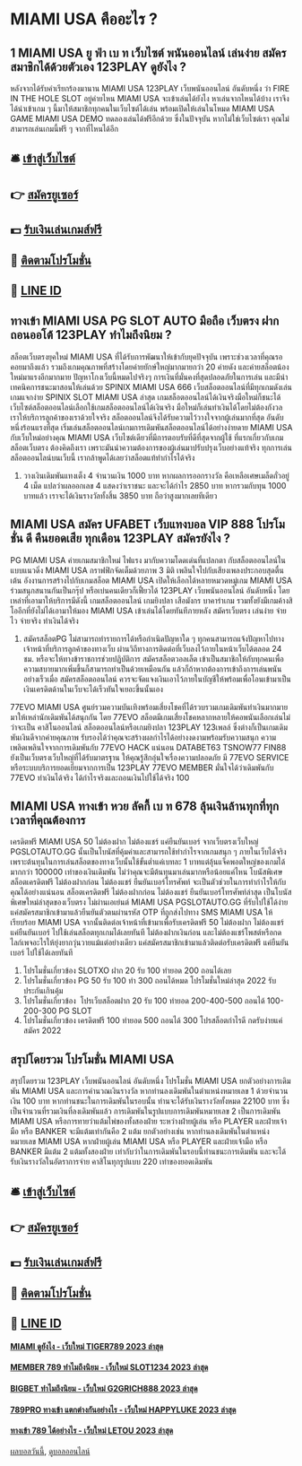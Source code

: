 # MIAMI USA คืออะไร ?
## 1 MIAMI USA ยู ฟ่า เบ ท เว็บไซต์ พนันออนไลน์ เล่นง่าย สมัครสมาชิกได้ด้วยตัวเอง 123PLAY ดูยังไง ?
หลังจากได้รับคำเรียกร้องมานาน MIAMI USA 123PLAY เว็บพนันออนไลน์ อันดับหนึ่ง ว่า FIRE IN THE HOLE SLOT อยู่ค่ายไหน MIAMI USA จะเข้าเล่นได้ยังไง หาเล่นจากไหนได้บ้าง เราจึงได้นำเข้าเกม ๆ นี้มาให้สมาชิกทุกคนในเว็บไซต์ได้เล่น พร้อมเปิดให้เล่นในโหมด MIAMI USA GAME MIAMI USA DEMO ทดลองเล่นได้ฟรีอีกด้วย ซึ่งในปัจจุบัน หากไม่ใช่เว็บไซต์เรา คุณไม่สามารถเล่นเกมนี้ฟรี ๆ จากที่ไหนได้อีก

## 🛎 [เข้าสู่เว็บไซต์](https://bit.ly/3SdLNi2)
## 👉 [สมัครยูเซอร์](https://bit.ly/3SdLNi2)
## 💵 [รับเงินเล่นเกมส์ฟรี](https://bit.ly/3dyRKHj)
## 👑 [ติดตามโปรโมชั่น](https://bit.ly/3dyRKHj)
## 📱 [LINE ID](https://bit.ly/3dyRKHj)

## ทางเข้า MIAMI USA PG SLOT AUTO มือถือ เว็บตรง ฝากถอนออโต้ 123PLAY ทำไมถึงนิยม ?
สล็อตเว็บตรงยุคใหม่ MIAMI USA ที่ได้รับการพัฒนาให้เข้ากับยุคปัจจุบัน เพราะช่วงเวลาที่คุณรอคอยมาถึงแล้ว รวมถึงเกมคุณภาพที่สร้างโดยค่ายยักษ์ใหญ่มากมายกว่า 20 ค่ายดัง และค่ายสล็อตน้องใหม่มาแรงอีกมากมาย ปัญหาโกงเว็บนี้หมดไปจริงๆ การเงินที่มั่นคงที่สุดปลอดภัยในการเล่น และมีนำเทคนิคการชนะมาสอนให้เล่นด้วย
SPINIX MIAMI USA 666 เว็บสล็อตออนไลน์ที่มีทุกเกมดังเล่นเกมแจกง่าย SPINIX SLOT MIAMI USA ล่าสุด เกมสล็อตออนไลน์ได้เงินจริงมือใหม่ก็ชนะได้ เว็บไซต์สล็อตออนไลน์เลือกใช้เกมสล็อตออนไลน์ได้เงินจริง มือใหม่ก็เล่นทำเงินได้โดยไม่ต้องกังวล เราให้บริการลูกค้าของเราด้วยใจจริง สล็อตออนไลน์จึงได้รับความไว้วางใจจากผู้เล่นมากที่สุด อันดับหนึ่งร้อนแรงที่สุด
เริ่มเล่นสล็อตออนไลน์เกมการเดิมพันสล็อตออนไลน์ได้อย่างง่ายดาย MIAMI USA กับเว็บใหม่อย่างคุณ MIAMI USA เว็บไซต์เดียวที่มีการตอบรับที่ดีที่สุดจากผู้ใช้ ที่แรกเกี่ยวกับเกม สล็อตเว็บตรง ต้องคิดถึงเรา เพราะมันนำความต้องการของผู้เล่นมาปรับปรุงเว็บอย่างแท้จริง ทุกการเล่นสล็อตออนไลน์บนเว็บนี้ เรากล้าพูดได้เลยว่าสล็อตแท้ทำกำไรได้จริง
1. วางเงินเดิมพันแทงเต็ง 4 จำนวนเงิน 1000 บาท หากผลการออกรางวัล คือเหลือเศษเมล็ดถั่วอยู่ 4 เม็ด แปลว่าผลออกเลข 4 แสดงว่าเราชนะ และจะได้กำไร 2850 บาท หากรวมกับทุน 1000 บาทแล้ว เราจะได้เงินรางวัลทั้งสิ้น 3850 บาท ถือว่าสูงมากเลยทีเดียว

## MIAMI USA สมัคร UFABET เว็บแทงบอล VIP 888 โปรโมชั่น ดี คืนยอดเสีย ทุกเดือน 123PLAY สมัครยังไง ?
PG MIAMI USA ค่ายเกมสมาชิกใหม่ ไฟแรง มากับความโดดเด่นที่แปลกตา กับสล็อตออนไลน์ในแบบแนวดิ่ง MIAMI USA กราฟฟิกจัดเต็มด้วยภาพ 3 มิติ เพลินใจไปกับเสียงเพลงประกอบสุดตื่นเต้น อังงานการสร้างไปกับเกมสล็อต MIAMI USA เปิดให้เลือกได้หลายหมวดหมู่เกม MIAMI USA ร่วมสนุกสนานกันเป็นกรุ๊ป หรือเบ่นคนเดียวก็เฟี้ยวได้ 123PLAY เว็บพนันออนไลน์ อันดับหนึ่ง โดยเหล่าที่เอามาให้บริการมีดังนี้ เกมสล็อตออนไลน์ เกมยิงปลา เสือมังกร บาคาร่าเกม รวมทั้งยังมีเกมค้างสิโออีกที่ยังไม่ได้เอามาให้มอง MIAMI USA เข้าเล่นได้โดยทันทีภายหลัง สมัครเว็บตรง เล่นง่าย จ่ายไว จ่ายจริง ทำเงินได้จริง
1. สมัครสล็อตPG ไม่สามารถทำรายการได้หรือกำเนิดปัญหาใด ๆ ทุกคนสามารถแจ้งปัญหาไปทางเจ้าหน้าที่บริการลูกค้าของทางเว็บ ผ่านวิถีทางการติดต่อที่เว็บลงไว้ภายในหน้าเว็บได้ตลอด 24 ชม. หรือจะให้ทางข้าราชการช่วยปฏิบัติการ สมัครสล็อตวอลเล็ต เข้าเป็นสมาชิกให้กับทุกคนเพื่อความสบายมากเพิ่มขึ้นก็สามารถทำเป็นด้วยเหมือนกัน แล้วก็ถ้าหากต้องการเข้าถึงการเล่นพนันอย่างเร็วเมื่อ สมัครสล็อตออนไลน์ ควรจะจัดแจงเงินเอาไว้ภายในบัญชีให้พร้อมเพื่อโอนเข้ามาเป็นเงินเครดิตด้านในเว็บจะได้เร็วทันใจเยอะขึ้นนั้นเอง

77EVO MIAMI USA ศูนย์รวมความบันเทิงพร้อมเสี่ยงโชคที่ได้รวบรวมเกมเดิมพันทำเงินมากมายมาให้เหล่านักเดิมพันได้สนุกกัน โดย 77EVO สล็อตมีเกมเสี่ยงโชคหลากหลายให้คอพนันเลือกเล่นไม่ว่าจะเป็น คาสิโนออนไลน์ สล็อตออนไลน์หรือเกมยิงปลา 123PLAY 123เพลล์ ซึ่งต่างก็เป็นเกมเดิมพันเงินดีจากค่ายคุณภาพ รับรองได้ว่าคุณจะสร้างผลกำไรได้อย่างงดงามพร้อมรับความสนุก ความเพลิดเพลินใจจากการเดิมพันกับ 77EVO HACK แน่นอน DATABET63 TSNOW77 FIN88 ยังเป็นเว็บตรงเว็บใหญ่ที่ได้รับมาตรฐาน ให้คุณรู้สึกอุ่นใจเรื่องความปลอดภัย มี 77EVO SERVICE หรือระบบบริการยอดเยี่ยมจากการเป็น 123PLAY 77EVO MEMBER มั่นใจได้ว่าเดิมพันกับ 77EVO ทำเงินได้จริง ได้กำไรจริงและถอนเงินไปใช้ได้จริง 100

## MIAMI USA ทางเข้า หวย ลัคกี้ เบ ท 678 ลุ้นเงินล้านทุกที่ทุกเวลาที่คุณต้องการ
เครดิตฟรี MIAMI USA 50 ไม่ต้องฝาก ไม่ต้องแชร์ แค่ยืนยันเบอร์ จากเว็บตรงเว็บใหญ่ PGSLOTAUTO.GG นั้นเป็นโบนัสที่คุ้มค่าและสามารถใช้ทำกำไรจากเกมสนุก ๆ ภายในเว็บได้จริง เพราะต้นทุนในการเล่นสล็อตของทางเว็บนั้นใช้ขั้นต่ำแค่เบทละ 1 บาทแต่ลุ้นแจ็คพอตใหญ่ของเกมได้มากกว่า 100000 เท่าของเงินเดิมพัน ไม่ว่าคุณจะมีต้นทุนมาเล่นมากหรือน้อยแค่ไหน โบนัสพิเศษ สล็อตเครดิตฟรี ไม่ต้องฝากก่อน ไม่ต้องแชร์ ยืนยันเบอร์โทรศัพท์ จะเป็นตัวช่วยในการทำกำไรให้กับคุณได้อย่างแน่นอน
สล็อตเครดิตฟรี ไม่ต้องฝากก่อน ไม่ต้องแชร์ ยืนยันเบอร์โทรศัพท์ล่าสุด เป็นโบนัสพิเศษใหม่ล่าสุดของเว็บตรง ไม่ผ่านเอเย่นต์ MIAMI USA PGSLOTAUTO.GG ที่รับไปใช้ได้ง่าย แค่สมัครสมาชิกเข้ามาแล้วยืนยันตัวตนผ่านรหัส OTP ที่ถูกส่งไปทาง SMS MIAMI USA ให้เรียบร้อย MIAMI USA จากนั้นติดต่อเจ้าหน้าที่เข้ามาเพื่อรับเครดิตฟรี 50 ไม่ต้องฝาก ไม่ต้องแชร์ แค่ยืนยันเบอร์ ไปใช้เล่นสล็อตทุกเกมได้เลยทันที ไม่ต้องฝากเงินก่อน และไม่ต้องแชร์โพสต์หรือกดไลก์เพจอะไรให้ยุ่งยากวุ่นวายแม้แต่อย่างเดียว แค่สมัครสมาชิกเข้ามาแล้วติดต่อรับเครดิตฟรี แค่ยืนยันเบอร์ ไปใช้ได้เลยทันที
1. โปรโมชั่นเกี่ยวข้อง SLOTXO ฝาก 20 รับ 100 ทำยอด 200 ถอนได้เลย
2. โปรโมชั่นเกี่ยวข้อง PG 50 รับ 100 ทํา 300 ถอนได้หมด โปรโมชั่นใหม่ล่าสุด 2022 รับประกันเกินคุ้ม
3. โปรโมชั่นเกี่ยวข้อง  โปรเว็บสล็อตฝาก 20 รับ 100 ทํายอด 200-400-500 ถอนได้ 100-200-300 PG SLOT
4. โปรโมชั่นเกี่ยวข้อง เครดิตฟรี 100 ทํายอด 500 ถอนได้ 300 โปรสล็อตกำไรดี กดรับง่ายแค่สมัคร 2022

## สรุปโดยรวม โปรโมชั่น MIAMI USA
สรุปโดยรวม 123PLAY เว็บพนันออนไลน์ อันดับหนึ่ง โปรโมชั่น MIAMI USA ยกตัวอย่างการเดิมพัน MIAMI USA และการคำนวณเงินรางวัล หากท่านลงเดิมพันในตำแหน่งหมายเลข 1 ด้วยจำนวนเงิน 100 บาท หากท่านชนะในการเดิมพันในรอบนั้น ท่านจะได้รับเงินรางวัลทั้งหมด 22100 บาท ซึ่งเป็นจำนวนที่รวมเงินที่ลงเดิมพันแล้ว
การเดิมพันในรูปแบบการเดิมพันหมายเลข 2 เป็นการเดิมพัน MIAMI USA หรือการทายว่าแต้มไพ่ของทั้งสองฝ่าย ระหว่างฝ่ายผู้เล่น หรือ PLAYER และฝ่ายเจ้ามือ หรือ BANKER จะมีแต้มเท่ากันคือ 2 แต้ม ยกตัวอย่างเช่น หากท่านลงเดิมพันในตำแหน่งหมายเลข MIAMI USA หากฝ่ายผู้เล่น MIAMI USA หรือ PLAYER และฝ่ายเจ้ามือ หรือ BANKER มีแต้ม 2 แต้มทั้งสองฝ่าย เท่ากับว่าในการเดิมพันในรอบนี้ท่านชนะการเดิมพัน และจะได้รับเงินรางวัลในอัตราการจ่าย คาสิโนทุกรูปแบบ 220 เท่าของยอดเดิมพัน

## 🛎 [เข้าสู่เว็บไซต์](https://bit.ly/3SdLNi2)
## 👉 [สมัครยูเซอร์](https://bit.ly/3SdLNi2)
## 💵 [รับเงินเล่นเกมส์ฟรี](https://bit.ly/3dyRKHj)
## 👑 [ติดตามโปรโมชั่น](https://bit.ly/3dyRKHj)
## 📱 [LINE ID](https://bit.ly/3dyRKHj)

#### [MIAMI ดูยังไง - เว็บใหม่ TIGER789 2023 ล่าสุด](https://atom.io/themes/miami%20ดูยังไง%20-%20เว็บใหม่%20tiger789%202023%20ล่าสุด)
#### [MEMBER 789 ทำไมถึงนิยม - เว็บใหม่ SLOT1234 2023 ล่าสุด](https://atom.io/themes/member%20789%20ทำไมถึงนิยม%20-%20เว็บใหม่%20slot1234%202023%20ล่าสุด)
#### [BIGBET ทำไมถึงนิยม - เว็บใหม่ G2GRICH888 2023 ล่าสุด](https://atom.io/themes/bigbet%20ทำไมถึงนิยม%20-%20เว็บใหม่%20g2grich888%202023%20ล่าสุด)
#### [789PRO ทางเข้า แตกต่างกันอย่างไร - เว็บใหม่ HAPPYLUKE 2023 ล่าสุด](https://atom.io/themes/789pro%20ทางเข้า%20แตกต่างกันอย่างไร%20-%20เว็บใหม่%20happyluke%202023%20ล่าสุด)
#### [ทางเข้า 789 ได้อย่างไร - เว็บใหม่ LETOU 2023 ล่าสุด](https://atom.io/themes/ทางเข้า%20789%20ได้อย่างไร%20-%20เว็บใหม่%20letou%202023%20ล่าสุด)

[ผลบอลวันนี้](https://siamsport.tv "ผลบอลวันนี้"), [ดูบอลออนไลน์](https://siamsport.tv/ดูบอลสด "ดูบอลออนไลน์")